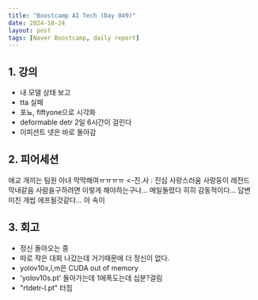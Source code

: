 ```yaml
---
title: "Boostcamp AI Tech (Day 049)"
date: 2024-10-24
layout: post
tags: [Naver Boostcamp, daily report]
---
```

## 1. 강의
- 내 모델 상태 보고
- tta 실패
- 포뇨, fiftyone으로 시각화
- deformable detr 2일 6시간이 걸린다
- 이피션트 넷은 바로 돌아감


## 2. 피어세션
애교 개끼는 팀원
아녀 막막해여ㅠㅠㅠㅠ <-진.사 : 진심 사랑스러움 사랑둥이 레전드 막내같음
사람을구하려면 이렇게 해야하는구나...
메일돌렸다 히히
감동적이다... 답변 미친 개씹 에프될것같다... 아 속이 

## 3. 회고
- 정신 돌아오는 중
- 따로 작은 대회 나갔는데 거기때문에 더 정신이 없다.
- yolov10x,l,m은 CUDA out of memory
- 'yolov10s.pt' 돌아가는데 1에폭도는데 십분?걸림
- "rtdetr-l.pt" 터짐